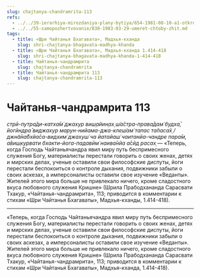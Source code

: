 ```yaml
---
slug: chajtanya-chandramrita-113
refs:
  - ../../39-ierarhiya-mirozdaniya-plany-bytiya/654-1981-08-10-a1-otkrovenie-shri-chajtani-prevoshodit-vse-prochie-izmereniya.md
  - ../../55-samopozhertvovanie/838-1983-03-29-umeret-chtoby-zhit.md
tags:
  - title: «Шри Чайтанья Бхагавата», Мадхья-кханда
    slug: shri-chajtanya-bhagavata-madhya-khanda
  - title: «Шри Чайтанья Бхагавата», Мадхья-кханда 1.414-418
    slug: shri-chajtanya-bhagavata-madhya-khanda-1-414-418
  - title: Чайтанья-чандрамрита
    slug: chajtanya-chandramrita
  - title: Чайтанья-чандрамрита 113
    slug: chajtanya-chandramrita-113
---
```


# Чайтанья-чандрамрита 113

*стрӣ-путра̄ди-катха̄м̇ джахур виш̣айин̣ах̣ ш́а̄стра-права̄дам̇ будха̄, йогӣндра̄ виджахур марун-нийама-джа-клеш́ам̇ тапас та̄паса̄х̣ / джн̃а̄на̄бхйа̄са-видхим̇ джахуш́ ча йатайаш́ чаитанйа-чандре пара̄м, а̄виш̣курвати бхакти-йога-падавӣм̇ наива̄нйа а̄сӣд расах̣* — «Теперь, когда Господь Чайтаньячандра явил миру путь беспримесного служения Богу, материалисты перестали говорить о своих женах, детях и мирских делах, ученые оставили свои философские диспуты, йоги перестали беспокоиться о контроле дыхания, подвижники забыли о своих аскезах, а имперсоналисты оставили свое изучение «Веданты». Жителей этого мира больше не привлекало ничего, кроме сладостного вкуса любовного служения Кришне» (Шрила Прабодхананда Сарасвати Тхакур, «Чайтанья-чандрамрита», 113; приводится в комментарии к стихам «Шри Чайтанья Бхагаваты», Мадхья-кханды, 1.414-418).

---

«Теперь, когда Господь Чайтаньячандра явил миру путь беспримесного служения Богу, материалисты перестали говорить о своих женах, детях и мирских делах, ученые оставили свои философские диспуты, йоги перестали беспокоиться о контроле дыхания, подвижники забыли о своих аскезах, а имперсоналисты оставили свое изучение «Веданты». Жителей этого мира больше не привлекало ничего, кроме сладостного вкуса любовного служения Кришне» (Шрила Прабодхананда Сарасвати Тхакур, «Чайтанья-чандрамрита», 113; приводится в комментарии к стихам «Шри Чайтанья Бхагаваты», Мадхья-кханда, 1.414-418).
